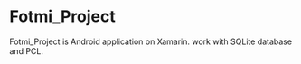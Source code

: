# Fotmi_Project
Fotmi_Project is Android application on Xamarin. work with SQLite database and PCL.

